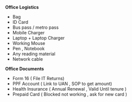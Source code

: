 **Office Logistics**
- Bag 
- ID Card
- Bus pass / metro pass
- Mobile Charger
- Laptop + Laptop Charger 
- Working Mouse 
- Pen , Notebook 
- Any reading material 
- Network cable

**Office Documents**
- Form 16 ( File IT Returns)
- PPF Account ( Link to UAN , SOP to get amount)
- Health Insurance ( Annual Renewal , Valid Until tenure )
- Prepaid Card ( Blocked not working , ask for new card )

